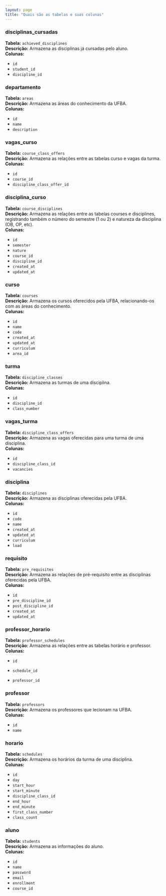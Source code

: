 ```yaml
---
layout: page
title: "Quais são as tabelas e suas colunas"
---
```


### disciplinas_cursadas

**Tabela:** `achieved_disciplines`  
**Descrição:** Armazena as disciplinas já cursadas pelo aluno.  
**Colunas:**
* `id`
* `student_id`
* `discipline_id`

### departamento

**Tabela:** `areas`  
**Descrição:** Armazena as áreas do conhecimento da UFBA.  
**Colunas:** 
* `id`
* `name`
* `description`  

### vagas_curso

**Tabela:** `course_class_offers`  
**Descrição:** Armazena as relações entre as tabelas curso e vagas da turma.  
**Colunas:**
* `id`
* `course_id`
* `discipline_class_offer_id`  

### disciplina_curso

**Tabela:** `course_disciplines`  
**Descrição:** Armazena as relações entre as tabelas courses e disciplines, registrando também o número do semestre (1 ou 2) e natureza da disciplina (OB, OP, etc).  
**Colunas:**
* `id`
* `semester`
* `nature`
* `course_id`
* `discipline_id`
* `created_at`
* `updated_at`

### curso

**Tabela:** `courses`  
**Descrição:** Armazena os cursos oferecidos pela UFBA, relacionando-os com as áreas do conhecimento.  
**Colunas:**
* `id`
* `name`
* `code`
* `created_at`
* `updated_at`
* `curriculum`
* `area_id`

### turma

**Tabela:** `discipline_classes`  
**Descrição:** Armazena as turmas de uma disciplina.   
**Colunas:**
* `id`
* `discipline_id`
* `class_number`

### vagas_turma

**Tabela:** `discipline_class_offers`  
**Descrição:** Armazena as vagas oferecidas para uma turma de uma disciplina.  
**Colunas:**
* `id`
* `discipline_class_id`
* `vacancies`

### disciplina

**Tabela:** `disciplines`  
**Descrição:** Armazena as disciplinas oferecidas pela UFBA.  
**Colunas:**
* `id`
* `code`
* `name`
* `created_at`
* `updated_at`
* `curriculum`
* `load`

### requisito

**Tabela:** `pre_requisites`  
**Descrição:** Armazena as relações de pré-requisito entre as disciplinas oferecidas pela UFBA.  
**Colunas:**
* `id`
* `pre_discipline_id`
* `post_discipline_id`
* `created_at`
* `updated_at`

### professor_horario

**Tabela:** `professor_schedules`  
**Descrição:** Armazena as relações entre as tabelas horário e professor.  
**Colunas:**
* `id`

* `schedule_id`
* `professor_id`

### professor

**Tabela:** `professors`  
**Descrição:** Armazena os professores que lecionam na UFBA.  
**Colunas:**
* `id`
* `name`

### horario

**Tabela:** `schedules`  
**Descrição:** Armazena os horários da turma de uma disciplina.  
**Colunas:**
* `id`
* `day`
* `start_hour`
* `start_minute`
* `discipline_class_id`
* `end_hour`
* `end_minute`
* `first_class_number`
* `class_count`

### aluno

**Tabela:** `students`  
**Descrição:** Armazena as informações do aluno.  
**Colunas:**
* `id`
* `name`
* `password`
* `email`
* `enrollment`
* `course_id`
